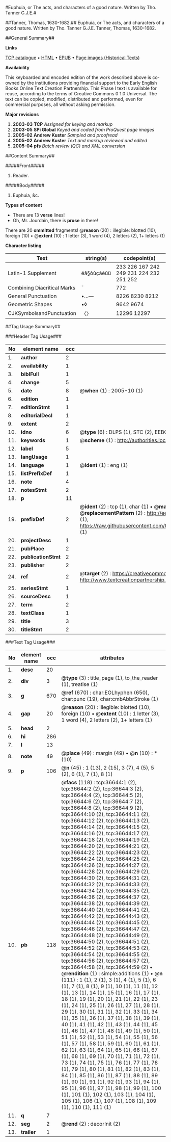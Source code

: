 #Euphuia, or The acts, and characters of a good nature. Written by Tho. Tanner G.J.E.#

##Tanner, Thomas, 1630-1682.##
Euphuia, or The acts, and characters of a good nature. Written by Tho. Tanner G.J.E.
Tanner, Thomas, 1630-1682.

##General Summary##

**Links**

[TCP catalogue](http://www.ota.ox.ac.uk/tcp/)  • 
[HTML](http://tei.it.ox.ac.uk/tcp/Texts-HTML/free/A62/A62729.html)  • 
[EPUB](http://tei.it.ox.ac.uk/tcp/Texts-EPUB/free/A62/A62729.epub) • 
[Page images (Historical Texts)](https://data.historicaltexts.jisc.ac.uk/view?pubId=eebo-99832173e&pageId=eebo-99832173e-36644-1)

**Availability**

This keyboarded and encoded edition of the
	       work described above is co-owned by the institutions
	       providing financial support to the Early English Books
	       Online Text Creation Partnership. This Phase I text is
	       available for reuse, according to the terms of Creative
	       Commons 0 1.0 Universal. The text can be copied,
	       modified, distributed and performed, even for
	       commercial purposes, all without asking permission.

**Major revisions**

1. __2003-03__ __TCP__ *Assigned for keying and markup*
1. __2003-05__ __SPi Global__ *Keyed and coded from ProQuest page images*
1. __2005-02__ __Andrew Kuster__ *Sampled and proofread*
1. __2005-02__ __Andrew Kuster__ *Text and markup reviewed and edited*
1. __2005-04__ __pfs__ *Batch review (QC) and XML conversion*

##Content Summary##

#####Front#####

1. Reader.

#####Body#####

1. Euphuia, &c.

**Types of content**

  * There are 13 **verse** lines!
  * Oh, Mr. Jourdain, there is **prose** in there!

There are 20 **ommitted** fragments! 
 @__reason__ (20) : illegible: blotted (10), foreign (10)  •  @__extent__ (10) : 1 letter (3), 1 word (4), 2 letters (2), 1+ letters (1)

**Character listing**


|Text|string(s)|codepoint(s)|
|---|---|---|
|Latin-1 Supplement|éâ§òùçàèûü|233 226 167 242 249 231 224 232 251 252|
|Combining             Diacritical Marks|̄|772|
|General Punctuation|•…—|8226 8230 8212|
|Geometric Shapes|▪◊|9642 9674|
|CJKSymbolsandPunctuation|〈〉|12296 12297|

##Tag Usage Summary##

###Header Tag Usage###

|No|element name|occ|attributes|
|---|---|---|---|
|1.|__author__|2||
|2.|__availability__|1||
|3.|__biblFull__|1||
|4.|__change__|5||
|5.|__date__|8| @__when__ (1) : 2005-10 (1)|
|6.|__edition__|1||
|7.|__editionStmt__|1||
|8.|__editorialDecl__|1||
|9.|__extent__|2||
|10.|__idno__|6| @__type__ (6) : DLPS (1), STC (2), EEBO-CITATION (1), PROQUEST (1), VID (1)|
|11.|__keywords__|1| @__scheme__ (1) : http://authorities.loc.gov/ (1)|
|12.|__label__|5||
|13.|__langUsage__|1||
|14.|__language__|1| @__ident__ (1) : eng (1)|
|15.|__listPrefixDef__|1||
|16.|__note__|4||
|17.|__notesStmt__|2||
|18.|__p__|11||
|19.|__prefixDef__|2| @__ident__ (2) : tcp (1), char (1)  •  @__matchPattern__ (2) : ([0-9\-]+):([0-9IVX]+) (1), (.+) (1)  •  @__replacementPattern__ (2) : http://eebo.chadwyck.com/downloadtiff?vid=$1&page=$2 (1), https://raw.githubusercontent.com/textcreationpartnership/Texts/master/tcpchars.xml#$1 (1)|
|20.|__projectDesc__|1||
|21.|__pubPlace__|2||
|22.|__publicationStmt__|2||
|23.|__publisher__|2||
|24.|__ref__|2| @__target__ (2) : https://creativecommons.org/publicdomain/zero/1.0/ (1), http://www.textcreationpartnership.org/docs/. (1)|
|25.|__seriesStmt__|1||
|26.|__sourceDesc__|1||
|27.|__term__|2||
|28.|__textClass__|1||
|29.|__title__|3||
|30.|__titleStmt__|2||


###Text Tag Usage###

|No|element name|occ|attributes|
|---|---|---|---|
|1.|__desc__|20||
|2.|__div__|3| @__type__ (3) : title_page (1), to_the_reader (1), treatise (1)|
|3.|__g__|670| @__ref__ (670) : char:EOLhyphen (650), char:punc (19), char:cmbAbbrStroke (1)|
|4.|__gap__|20| @__reason__ (20) : illegible: blotted (10), foreign (10)  •  @__extent__ (10) : 1 letter (3), 1 word (4), 2 letters (2), 1+ letters (1)|
|5.|__head__|2||
|6.|__hi__|286||
|7.|__l__|13||
|8.|__note__|49| @__place__ (49) : margin (49)  •  @__n__ (10) : * (10)|
|9.|__p__|106| @__n__ (45) : 1 (13), 2 (15), 3 (7), 4 (5), 5 (2), 6 (1), 7 (1), 8 (1)|
|10.|__pb__|118| @__facs__ (118) : tcp:36644:1 (2), tcp:36644:2 (2), tcp:36644:3 (2), tcp:36644:4 (2), tcp:36644:5 (2), tcp:36644:6 (2), tcp:36644:7 (2), tcp:36644:8 (2), tcp:36644:9 (2), tcp:36644:10 (2), tcp:36644:11 (2), tcp:36644:12 (2), tcp:36644:13 (2), tcp:36644:14 (2), tcp:36644:15 (2), tcp:36644:16 (2), tcp:36644:17 (2), tcp:36644:18 (2), tcp:36644:19 (2), tcp:36644:20 (2), tcp:36644:21 (2), tcp:36644:22 (2), tcp:36644:23 (2), tcp:36644:24 (2), tcp:36644:25 (2), tcp:36644:26 (2), tcp:36644:27 (2), tcp:36644:28 (2), tcp:36644:29 (2), tcp:36644:30 (2), tcp:36644:31 (2), tcp:36644:32 (2), tcp:36644:33 (2), tcp:36644:34 (2), tcp:36644:35 (2), tcp:36644:36 (2), tcp:36644:37 (2), tcp:36644:38 (2), tcp:36644:39 (2), tcp:36644:40 (2), tcp:36644:41 (2), tcp:36644:42 (2), tcp:36644:43 (2), tcp:36644:44 (2), tcp:36644:45 (2), tcp:36644:46 (2), tcp:36644:47 (2), tcp:36644:48 (2), tcp:36644:49 (2), tcp:36644:50 (2), tcp:36644:51 (2), tcp:36644:52 (2), tcp:36644:53 (2), tcp:36644:54 (2), tcp:36644:55 (2), tcp:36644:56 (2), tcp:36644:57 (2), tcp:36644:58 (2), tcp:36644:59 (2)  •  @__rendition__ (1) : simple:additions (1)  •  @__n__ (111) : 1 (1), 2 (1), 3 (1), 4 (1), 5 (1), 6 (1), 7 (1), 8 (1), 9 (1), 10 (1), 11 (1), 12 (1), 13 (1), 14 (1), 15 (1), 16 (1), 17 (1), 18 (1), 19 (1), 20 (1), 21 (1), 22 (1), 23 (1), 24 (1), 25 (1), 26 (1), 27 (1), 28 (1), 29 (1), 30 (1), 31 (1), 32 (1), 33 (1), 34 (1), 35 (1), 36 (1), 37 (1), 38 (1), 39 (1), 40 (1), 41 (1), 42 (1), 43 (1), 44 (1), 45 (1), 46 (1), 47 (1), 48 (1), 49 (1), 50 (1), 51 (1), 52 (1), 53 (1), 54 (1), 55 (1), 56 (1), 57 (1), 58 (1), 59 (1), 60 (1), 61 (1), 62 (1), 63 (1), 64 (1), 65 (1), 66 (1), 67 (1), 68 (1), 69 (1), 70 (1), 71 (1), 72 (1), 73 (1), 74 (1), 75 (1), 76 (1), 77 (1), 78 (1), 79 (1), 80 (1), 81 (1), 82 (1), 83 (1), 84 (1), 85 (1), 86 (1), 87 (1), 88 (1), 89 (1), 90 (1), 91 (1), 92 (1), 93 (1), 94 (1), 95 (1), 96 (1), 97 (1), 98 (1), 99 (1), 100 (1), 101 (1), 102 (1), 103 (1), 104 (1), 105 (1), 106 (1), 107 (1), 108 (1), 109 (1), 110 (1), 111 (1)|
|11.|__q__|7||
|12.|__seg__|2| @__rend__ (2) : decorInit (2)|
|13.|__trailer__|1||
